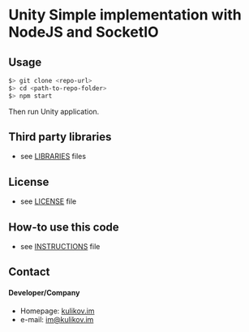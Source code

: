 Unity Simple implementation with NodeJS and SocketIO
====================================================

## Usage
```bash
$> git clone <repo-url>
$> cd <path-to-repo-folder>
$> npm start
```

Then run Unity application.

## Third party libraries
* see [LIBRARIES](LIBRARIES.md) files

## License 
* see [LICENSE](LICENSE) file

## How-to use this code
* see [INSTRUCTIONS](INSTRUCTIONS.md) file

## Contact
#### Developer/Company
* Homepage: [kulikov.im](https://kulikov.im/) 
* e-mail: im@kulikov.im